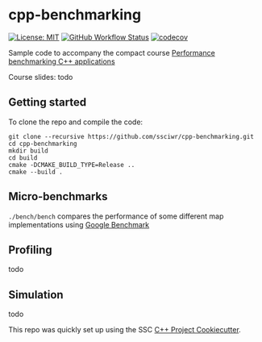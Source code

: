 # cpp-benchmarking

[![License: MIT](https://img.shields.io/badge/License-MIT-yellow.svg)](https://opensource.org/licenses/MIT)
[![GitHub Workflow Status](https://img.shields.io/github/workflow/status/ssciwr/cpp-benchmarking/CI)](https://github.com/ssciwr/cpp-benchmarking/actions?query=workflow%3ACI)
[![codecov](https://codecov.io/gh/ssciwr/cpp-benchmarking/branch/main/graph/badge.svg)](https://codecov.io/gh/ssciwr/cpp-benchmarking)

Sample code to accompany the compact course [Performance benchmarking C++ applications](https://ssc.iwr.uni-heidelberg.de/sites/default/files/ssc-benchmarking.pdf)

Course slides: todo

## Getting started

To clone the repo and compile the code:

```
git clone --recursive https://github.com/ssciwr/cpp-benchmarking.git
cd cpp-benchmarking
mkdir build
cd build
cmake -DCMAKE_BUILD_TYPE=Release ..
cmake --build .
```

## Micro-benchmarks

`./bench/bench` compares the performance of some different map implementations using [Google Benchmark](https://github.com/google/benchmark)

## Profiling

todo

## Simulation

todo

This repo was quickly set up using the SSC [C++ Project Cookiecutter](https://github.com/ssciwr/cookiecutter-cpp-project).
